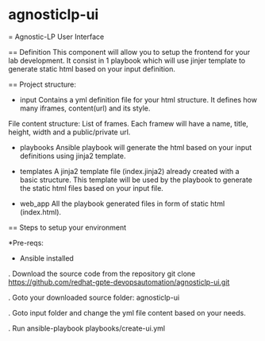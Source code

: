 # agnosticlp-ui
= Agnostic-LP User Interface

== Definition
This component will allow you to setup the frontend for your lab development.
It consist in 1 playbook which will use jinjer template to generate static html based on your input definition.

== Project structure:

* input
Contains a yml definition file for your html structure. It defines how many iframes, content(url) and its style.

File content structure:
List of frames. Each framew will have a name, title, height, width and a public/private url.

* playbooks
Ansible playbook will generate the html based on your input definitions using jinja2 template.

* templates
A jinja2 template file (index.jinja2) already created with a basic structure.
This template will be used by the playbook to generate the static html files based on your input file.

* web_app
All the playbook generated files in form of static html (index.html).  

== Steps to setup your environment

*Pre-reqs:
* Ansible installed



. Download the source code from the repository
git clone https://github.com/redhat-gpte-devopsautomation/agnosticlp-ui.git

. Goto your downloaded source folder: agnosticlp-ui

. Goto input folder and change the yml file content based on your needs.

. Run ansible-playbook playbooks/create-ui.yml